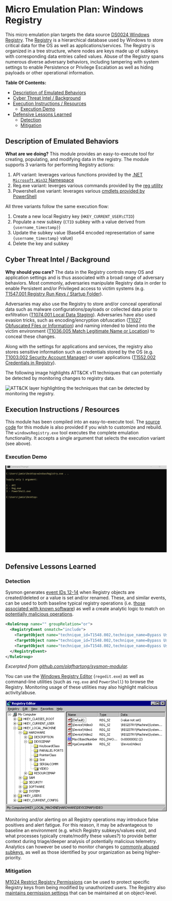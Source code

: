 # Micro Emulation Plan: Windows Registry

This micro emulation plan targets the data source [DS0024 Windows
Registry](https://attack.mitre.org/datasources/DS0024). The
[Registry](https://docs.microsoft.com/windows/win32/sysinfo/structure-of-the-registry)
is a hierarchical database used by Windows to store critical data for the OS as
well as applications/services. The Registry is organized in a tree structure,
where nodes are keys made up of subkeys with corresponding data entries called
values. Abuse of the Registry spans numerous diverse adversary behaviors,
including tampering with system settings to enable Persistence or Privilege
Escalation as well as hiding payloads or other operational information.

**Table Of Contents:**

- [Description of Emulated Behaviors](#description-of-emulated-behaviors)
- [Cyber Threat Intel / Background](#cyber-threat-intel--background)
- [Execution Instructions / Resources](#execution-instructions--resources)
  - [Execution Demo](#execution-demo)
- [Defensive Lessons Learned](#defensive-lessons-learned)
  - [Detection](#detection)
  - [Mitigation](#mitigation)

## Description of Emulated Behaviors

**What are we doing?** This module provides an easy-to-execute tool for creating, populating, and modifying data in the registry. The module supports 3 variants for performing Registry actions:

1. API variant: leverages various functions provided by the [.NET
   `Microsoft.Win32`
   Namespace](https://docs.microsoft.com/dotnet/api/microsoft.win32)
2. Reg.exe variant: leverges various commands provided by the [reg
   utility](https://docs.microsoft.com/windows-server/administration/windows-commands/reg)
3. Powershell.exe variant: leverages various [cmdlets provided by
   PowerShell](https://docs.microsoft.com/powershell/scripting/samples/working-with-registry-keys)

All three variants follow the same execution flow:

1. Create a new local Registry key (`HKEY_CURRENT_USER\CTID`)
2. Populate a new subkey (`CTID` subkey with a value derived from `{username_timestamp}`)
3. Update the subkey value (Base64 encoded representation of same `{username_timestamp}` value)
4. Delete the key and subkey

## Cyber Threat Intel / Background

**Why should you care?** The data in the Registry controls many OS and
application settings and is thus associated with a broad range of adversary
behaviors. Most commonly, adversaries manipulate Registry data in order to
enable Persistent and/or Privileged access to victim systems (e.g. [T1547.001
Registry Run Keys / Startup
Folder](https://attack.mitre.org/techniques/T1547/001)).

Adversaries may also use the Registry to store and/or conceal operational data
such as malware configurations/payloads or collected data prior to exfiltration
([T1074.001 Local Data Staging](https://attack.mitre.org/techniques/T1074/001)).
Adversaries have also used evasion tricks, such as encoding/encryption
obfuscation ([T1027 Obfuscated Files or
Information](https://attack.mitre.org/techniques/T1027)) and naming intended to
blend into the victim environment ([T1036.005 Match Legitimate Name or
Location](https://attack.mitre.org/techniques/T1036/005)) to conceal these
changes.

Along with the settings for applications and services, the registry also stores
sensitive information such as credentials stored by the OS (e.g. [T1003.002
Security Account Manager](https://attack.mitre.org/techniques/T1003/002)) or
user applications ([T1552.002 Credentials in
Registry](https://attack.mitre.org/techniques/T1552/002)).

The following image highlights ATT&CK v11 techniques that can potentially be
detected by monitoring changes to registry data.

![ATT&CK layer highlighting the techniques that can be detected by monitoring
the registry.](docs/Registry.png)

## Execution Instructions / Resources

This module has been compiled into an easy-to-execute tool. The [source
code](windowsRegistry.cs) for this module is also provided if you wish to
customize and rebuild. The `windowsRegistry.exe` tool executes the complete
emulation functionality. It accepts a single argument that selects the execution
variant (see above).

### Execution Demo

![Animated screen capture demonstrating use of the tool.](docs/reg.gif)

## Defensive Lessons Learned

### Detection

Sysmon generates [event IDs
12-14](https://docs.microsoft.com/sysinternals/downloads/sysmon#event-id-12-registryevent-object-create-and-delete)
when Registry objects are created/deleted or a value is set and/or renamed.
These, and similar events, can be used to both baseline typical registry
operations (i.e. [those associated with known
software](https://github.com/olafhartong/sysmon-modular/tree/master/12_13_14_registry_event))
as well a create analytic logic to match on [potentially malicious
operations](https://github.com/SigmaHQ/sigma/tree/master/rules/windows/registry).

```xml
<RuleGroup name="" groupRelation="or">
  <RegistryEvent onmatch="include">
    <TargetObject name="technique_id=T1548.002,technique_name=Bypass User Access Control" condition="contains">\mscfile\shell\open\command</TargetObject>
    <TargetObject name="technique_id=T1548.002,technique_name=Bypass User Access Control" condition="contains">ms-settings\shell\open\command</TargetObject>
    <TargetObject name="technique_id=T1548.002,technique_name=Bypass User Access Control" condition="contains">Classes\exefile\shell\runas\command\isolatedCommand</TargetObject>        <!-- Credit cyb3rop -->
  </RegistryEvent>
</RuleGroup>
```
*Excerpted from [github.com/olafhartong/sysmon-modular](https://github.com/olafhartong/sysmon-modular/blob/f25467ca9400ff557934c46c90f19f48398323d8/12_13_14_registry_event/include_bypass_uac.xml).*

You can use the [Windows Registry
Editor](https://support.microsoft.com/en-us/windows/how-to-open-registry-editor-in-windows-10-deab38e6-91d6-e0aa-4b7c-8878d9e07b11)
(`regedit.exe`) as well as command-line utilities (such as `reg.exe` and
`PowerShell`) to browse the Registry. Monitoring usage of these utilities may
also highlight malicious activity/abuse.

![Screen capture of Windows Registry Editor](docs/regtree.png)

Monitoring and/or alerting on all Registry operations may introduce false
positives and alert fatigue. For this reason, it may be advantageous to baseline
an environment (e.g. which Registry subkeys/values exist, and what processes
typically create/modify these values?) to provide better context during
triage/deeper analysis of potentially malicious telemetry. Analytics can however
be used to monitor changes to [commonly abused
subkeys](https://www.cyborgsecurity.com/cyborg-labs/hunting-for-persistence-registry-run-keys-startup-folder/),
as well as those identified by your organization as being higher-priority.

### Mitigation

[M1024 Restrict Registry
Permissions](https://attack.mitre.org/mitigations/M1024) can be used to protect
specific Registry keys from being modified by unauthorized users. The Registry
also [maintains permission
settings](https://docs.microsoft.com/archive/msdn-magazine/2008/november/access-control-understanding-windows-file-and-registry-permissions)
that can be maintained at on object-level.

